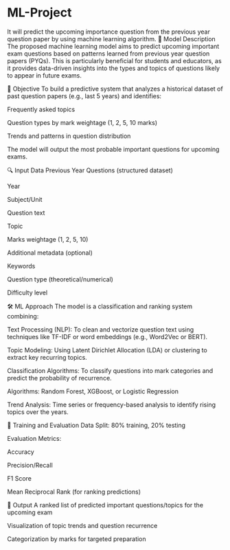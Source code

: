 # ML-Project
It will predict the upcoming importance question from the previous year question paper by using machine learning algorithm.
📌 Model Description
The proposed machine learning model aims to predict upcoming important exam questions based on patterns learned from previous year question papers (PYQs). This is particularly beneficial for students and educators, as it provides data-driven insights into the types and topics of questions likely to appear in future exams.

🧠 Objective
To build a predictive system that analyzes a historical dataset of past question papers (e.g., last 5 years) and identifies:

Frequently asked topics

Question types by mark weightage (1, 2, 5, 10 marks)

Trends and patterns in question distribution

The model will output the most probable important questions for upcoming exams.

🔍 Input Data
Previous Year Questions (structured dataset)

Year

Subject/Unit

Question text

Topic

Marks weightage (1, 2, 5, 10)

Additional metadata (optional)

Keywords

Question type (theoretical/numerical)

Difficulty level

🛠️ ML Approach
The model is a classification and ranking system combining:

Text Processing (NLP): To clean and vectorize question text using techniques like TF-IDF or word embeddings (e.g., Word2Vec or BERT).

Topic Modeling: Using Latent Dirichlet Allocation (LDA) or clustering to extract key recurring topics.

Classification Algorithms: To classify questions into mark categories and predict the probability of recurrence.

Algorithms: Random Forest, XGBoost, or Logistic Regression

Trend Analysis: Time series or frequency-based analysis to identify rising topics over the years.

🧪 Training and Evaluation
Data Split: 80% training, 20% testing

Evaluation Metrics:

Accuracy

Precision/Recall

F1 Score

Mean Reciprocal Rank (for ranking predictions)

🎯 Output
A ranked list of predicted important questions/topics for the upcoming exam

Visualization of topic trends and question recurrence

Categorization by marks for targeted preparation
